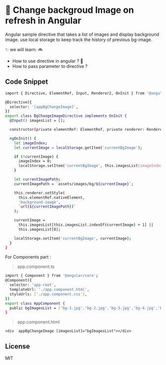 # 🌈  Change backgroud Image on refresh in Angular
 
Angular sample directive that takes a list of images and display background image. use local storage to keep track the history of previous bg-image.
 
 ✨
 we will learn: 🚲
- How to use directive in angular  ?  🤔
- How to pass parameter to directive ?
 
 

## Code Snippet

 

```sh
import { Directive, ElementRef, Input, Renderer2, OnInit } from '@angular/core';

@Directive({
  selector: '[appBgChangeImage]',
})
export class BgChangeImageDirective implements OnInit {
  @Input() imagesList = [];

  constructor(private elementRef: ElementRef, private renderer: Renderer2) {}

  ngOnInit() {
    let imageIndex;
    let currentImage = localStorage.getItem('currentBgImage');

    if (!currentImage) {
      imageIndex = 0;
      localStorage.setItem('currentBgImage', this.imagesList[imageIndex]);
    }

    let currentImagePath;
    currentImagePath = `assets/images/bg/${currentImage}`;

    this.renderer.setStyle(
      this.elementRef.nativeElement,
      'background-image',
      `url(${currentImagePath})`
    );

    currentImage =
      this.imagesList[this.imagesList.indexOf(currentImage) + 1] ||
      this.imagesList[0];

    localStorage.setItem('currentBgImage', currentImage);
  }
}

```

For Components part :

> app.component.ts
```sh
import { Component } from '@angular/core';
@Component({
  selector: 'app-root',
  templateUrl: './app.component.html',
  styleUrls: ['./app.component.css'],
})
export class AppComponent {
  public bgImagesList = ['bg-1.jpg','bg-2.jpg','bg-3.jpg','bg-4.jpg','bg-5.jpg','bg-6.jpg'];
}
```

> app.component.html

```
<div  appBgChangeImage [imagesList]="bgImagesList"></div>
```
   
## License

MIT

